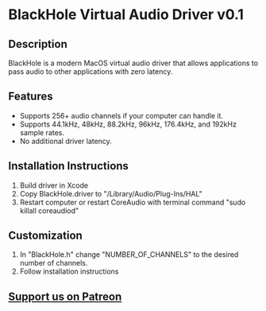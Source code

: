 # BlackHole Virtual Audio Driver v0.1

## Description
BlackHole is a modern MacOS virtual audio driver that allows applications to pass audio to other applications with zero latency.

## Features
- Supports 256+ audio channels if your computer can handle it.
- Supports 44.1kHz, 48kHz, 88.2kHz, 96kHz, 176.4kHz, and 192kHz sample rates.
- No additional driver latency. 

## Installation Instructions
1. Build driver in Xcode
2. Copy BlackHole.driver to "/Library⁩/Audio⁩/Plug-Ins⁩/HAL"
3. Restart computer or restart CoreAudio with terminal command "sudo killall coreaudiod"

## Customization
1. In "BlackHole.h" change "NUMBER_OF_CHANNELS" to the desired number of channels.
2. Follow installation instructions

## [Support us on Patreon](https://www.patreon.com/existentialaudio)
